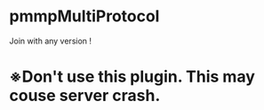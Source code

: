 # pmmpMultiProtocol
Join with any version !  
# ※Don't use this plugin. This may couse server crash.
